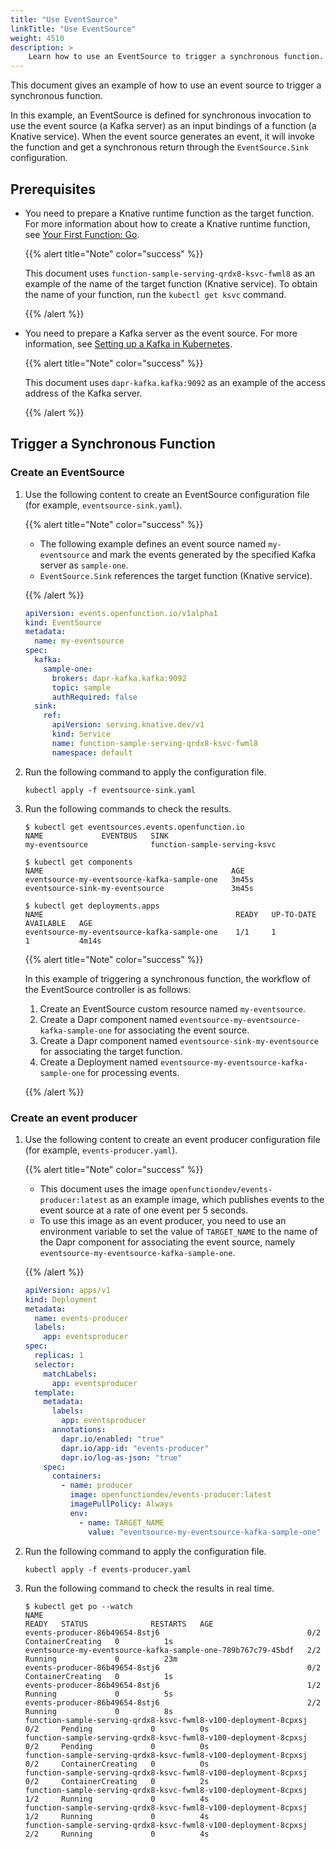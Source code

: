 ```yaml
---
title: "Use EventSource"
linkTitle: "Use EventSource"
weight: 4510
description: >	
    Learn how to use an EventSource to trigger a synchronous function.
---
```


This document gives an example of how to use an event source to trigger a synchronous function.

In this example, an EventSource is defined for synchronous invocation to use the event source (a Kafka server) as an input bindings of a function (a Knative service). When the event source generates an event, it will invoke the function and get a synchronous return through the `EventSource.Sink` configuration.

## Prerequisites

- You need to prepare a Knative runtime function as the target function. For more information about how to create a Knative runtime function, see [Your First Function: Go](../../../getting-started/your-first-function/function-go).

  {{% alert title="Note" color="success" %}}

  This document uses `function-sample-serving-qrdx8-ksvc-fwml8` as an example of the name of the target function (Knative service). To obtain the name of your function, run the `kubectl get ksvc` command.

  {{% /alert %}}

- You need to prepare a Kafka server as the event source. For more information, see [Setting up a Kafka in Kubernetes](https://github.com/dapr/quickstarts/tree/master/bindings#setting-up-a-kafka-in-kubernetes).

  {{% alert title="Note" color="success" %}}

  This document uses `dapr-kafka.kafka:9092` as an example of the access address of the Kafka server.

  {{% /alert %}}

## Trigger a Synchronous Function

### Create an EventSource

1. Use the following content to create an EventSource configuration file (for example, `eventsource-sink.yaml`).

   {{% alert title="Note" color="success" %}}

   - The following example defines an event source named `my-eventsource` and mark the events generated by the specified Kafka server as `sample-one`.
   - `EventSource.Sink` references the target function (Knative service). 

   {{% /alert %}}

   ```yaml
   apiVersion: events.openfunction.io/v1alpha1
   kind: EventSource
   metadata:
     name: my-eventsource
   spec:
     kafka:
       sample-one:
         brokers: dapr-kafka.kafka:9092
         topic: sample
         authRequired: false
     sink:
       ref:
         apiVersion: serving.knative.dev/v1
         kind: Service
         name: function-sample-serving-qrdx8-ksvc-fwml8
         namespace: default
   ```

2. Run the following command to apply the configuration file.

   ```shell
   kubectl apply -f eventsource-sink.yaml
   ```

3. Run the following commands to check the results.

   ```shell
   $ kubectl get eventsources.events.openfunction.io
   NAME             EVENTBUS   SINK
   my-eventsource              function-sample-serving-ksvc
   
   $ kubectl get components
   NAME                                          AGE
   eventsource-my-eventsource-kafka-sample-one   3m45s
   eventsource-sink-my-eventsource               3m45s
   
   $ kubectl get deployments.apps
   NAME                                           READY   UP-TO-DATE   AVAILABLE   AGE
   eventsource-my-eventsource-kafka-sample-one    1/1     1            1           4m14s
   ```

   {{% alert title="Note" color="success" %}}

   In this example of triggering a synchronous function, the workflow of the EventSource controller is as follows:

   1. Create an EventSource custom resource named `my-eventsource`.
   2. Create a Dapr component named `eventsource-my-eventsource-kafka-sample-one` for associating the event source.
   3. Create a Dapr component named `eventsource-sink-my-eventsource` for associating the target function.
   4. Create a Deployment named `eventsource-my-eventsource-kafka-sample-one` for processing events.

   {{% /alert %}}

### Create an event producer

1. Use the following content to create an event producer configuration file (for example, `events-producer.yaml`).

   {{% alert title="Note" color="success" %}}

   - This document uses the image `openfunctiondev/events-producer:latest` as an example image, which publishes events to the event source at a rate of one event per 5 seconds.
   - To use this image as an event producer, you need to use an environment variable to set the value of `TARGET_NAME` to the name of the Dapr component for associating the event source, namely `eventsource-my-eventsource-kafka-sample-one`.

   {{% /alert %}}

   ```yaml
   apiVersion: apps/v1
   kind: Deployment
   metadata:
     name: events-producer
     labels:
       app: eventsproducer
   spec:
     replicas: 1
     selector:
       matchLabels:
         app: eventsproducer
     template:
       metadata:
         labels:
           app: eventsproducer
         annotations:
           dapr.io/enabled: "true"
           dapr.io/app-id: "events-producer"
           dapr.io/log-as-json: "true"
       spec:
         containers:
           - name: producer
             image: openfunctiondev/events-producer:latest
             imagePullPolicy: Always
             env:
               - name: TARGET_NAME
                 value: "eventsource-my-eventsource-kafka-sample-one"
   ```

2. Run the following command to apply the configuration file.

   ```shell
   kubectl apply -f events-producer.yaml
   ```

3. Run the following command to check the results in real time.

   ```shell
   $ kubectl get po --watch
   NAME                                                           READY   STATUS              RESTARTS   AGE
   events-producer-86b49654-8stj6                                 0/2     ContainerCreating   0          1s
   eventsource-my-eventsource-kafka-sample-one-789b767c79-45bdf   2/2     Running             0          23m
   events-producer-86b49654-8stj6                                 0/2     ContainerCreating   0          1s
   events-producer-86b49654-8stj6                                 1/2     Running             0          5s
   events-producer-86b49654-8stj6                                 2/2     Running             0          8s
   function-sample-serving-qrdx8-ksvc-fwml8-v100-deployment-8cpxsj   0/2     Pending             0          0s
   function-sample-serving-qrdx8-ksvc-fwml8-v100-deployment-8cpxsj   0/2     Pending             0          0s
   function-sample-serving-qrdx8-ksvc-fwml8-v100-deployment-8cpxsj   0/2     ContainerCreating   0          0s
   function-sample-serving-qrdx8-ksvc-fwml8-v100-deployment-8cpxsj   0/2     ContainerCreating   0          2s
   function-sample-serving-qrdx8-ksvc-fwml8-v100-deployment-8cpxsj   1/2     Running             0          4s
   function-sample-serving-qrdx8-ksvc-fwml8-v100-deployment-8cpxsj   1/2     Running             0          4s
   function-sample-serving-qrdx8-ksvc-fwml8-v100-deployment-8cpxsj   2/2     Running             0          4s
   ```



